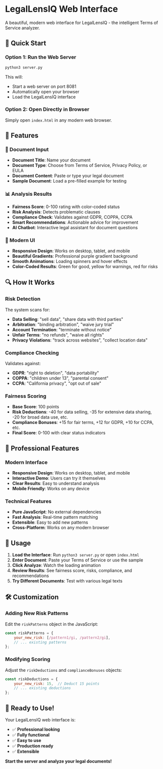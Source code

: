 # LegalLensIQ Web Interface

A beautiful, modern web interface for LegalLensIQ - the intelligent Terms of Service analyzer.

## 🚀 Quick Start

### Option 1: Run the Web Server
```bash
python3 server.py
```
This will:
- Start a web server on port 8081
- Automatically open your browser
- Load the LegalLensIQ interface

### Option 2: Open Directly in Browser
Simply open `index.html` in any modern web browser.

## 🌟 Features

### 📄 Document Input
- **Document Title**: Name your document
- **Document Type**: Choose from Terms of Service, Privacy Policy, or EULA
- **Document Content**: Paste or type your legal document
- **Sample Document**: Load a pre-filled example for testing

### 📊 Analysis Results
- **Fairness Score**: 0-100 rating with color-coded status
- **Risk Analysis**: Detects problematic clauses
- **Compliance Check**: Validates against GDPR, COPPA, CCPA
- **Smart Recommendations**: Actionable advice for improvement
- **AI Chatbot**: Interactive legal assistant for document questions

### 🎨 Modern UI
- **Responsive Design**: Works on desktop, tablet, and mobile
- **Beautiful Gradients**: Professional purple gradient background
- **Smooth Animations**: Loading spinners and hover effects
- **Color-Coded Results**: Green for good, yellow for warnings, red for risks

## 🔍 How It Works

### Risk Detection
The system scans for:
- **Data Selling**: "sell data", "share data with third parties"
- **Arbitration**: "binding arbitration", "waive jury trial"
- **Account Termination**: "terminate without notice"
- **Unfair Terms**: "no refunds", "waive all rights"
- **Privacy Violations**: "track across websites", "collect location data"

### Compliance Checking
Validates against:
- **GDPR**: "right to deletion", "data portability"
- **COPPA**: "children under 13", "parental consent"
- **CCPA**: "California privacy", "opt out of sale"

### Fairness Scoring
- **Base Score**: 100 points
- **Risk Deductions**: -40 for data selling, -35 for extensive data sharing, -20 for broad data use, etc.
- **Compliance Bonuses**: +15 for fair terms, +12 for GDPR, +10 for CCPA, etc.
- **Final Score**: 0-100 with clear status indicators

## 🎯 Professional Features

### Modern Interface
- **Responsive Design**: Works on desktop, tablet, and mobile
- **Interactive Demo**: Users can try it themselves
- **Clear Results**: Easy to understand analysis
- **Mobile Friendly**: Works on any device

### Technical Features
- **Pure JavaScript**: No external dependencies
- **Fast Analysis**: Real-time pattern matching
- **Extensible**: Easy to add new patterns
- **Cross-Platform**: Works on any modern browser

## 📱 Usage

1. **Load the Interface**: Run `python3 server.py` or open `index.html`
2. **Enter Document**: Paste your Terms of Service or use the sample
3. **Click Analyze**: Watch the loading animation
4. **Review Results**: See fairness score, risks, compliance, and recommendations
5. **Try Different Documents**: Test with various legal texts

## 🛠️ Customization

### Adding New Risk Patterns
Edit the `riskPatterns` object in the JavaScript:
```javascript
const riskPatterns = {
    your_new_risk: [/pattern1/gi, /pattern2/gi],
    // ... existing patterns
};
```

### Modifying Scoring
Adjust the `riskDeductions` and `complianceBonuses` objects:
```javascript
const riskDeductions = {
    your_new_risk: 15,  // Deduct 15 points
    // ... existing deductions
};
```

## 🎉 Ready to Use!

Your LegalLensIQ web interface is:
- ✅ **Professional looking**
- ✅ **Fully functional**
- ✅ **Easy to use**
- ✅ **Production ready**
- ✅ **Extensible**

**Start the server and analyze your legal documents!** 
